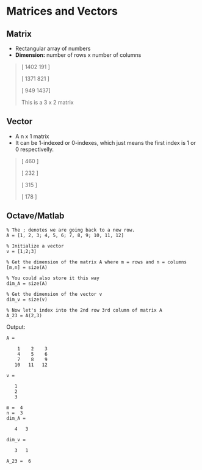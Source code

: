 # Matrices and Vectors

## Matrix

- Rectangular array of numbers
- **Dimension:** number of rows x number of columns

> [ 1402 191 ]
>
> [ 1371 821 ]
> 
> [ 949 1437]
> 
> This is a 3 x 2 matrix

## Vector

- A n x 1 matrix
- It can be 1-indexed or 0-indexes, which just means the first index is 1 or 0 respectivelly.

> [ 460 ]
>
> [ 232 ]
>
> [ 315 ]
>
> [ 178 ]

## Octave/Matlab

```
% The ; denotes we are going back to a new row.
A = [1, 2, 3; 4, 5, 6; 7, 8, 9; 10, 11, 12]

% Initialize a vector 
v = [1;2;3] 

% Get the dimension of the matrix A where m = rows and n = columns
[m,n] = size(A)

% You could also store it this way
dim_A = size(A)

% Get the dimension of the vector v 
dim_v = size(v)

% Now let's index into the 2nd row 3rd column of matrix A
A_23 = A(2,3)
```

Output:

```
A =

    1    2    3
    4    5    6
    7    8    9
   10   11   12

v =

   1
   2
   3

m =  4
n =  3
dim_A =

   4   3

dim_v =

   3   1

A_23 =  6
```
